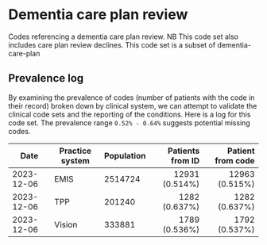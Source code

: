 # Dementia care plan review

Codes referencing a dementia care plan review. NB This code set also includes care plan review declines.
This code set is a subset of dementia-care-plan

## Prevalence log

By examining the prevalence of codes (number of patients with the code in their record) broken down by clinical system, we can attempt to validate the clinical code sets and the reporting of the conditions. Here is a log for this code set. The prevalence range `0.52% - 0.64%` suggests potential missing codes.

| Date       | Practice system | Population | Patients from ID | Patient from code |
| ---------- | --------------- | ---------- | ---------------: | ----------------: |
| 2023-12-06 | EMIS | 2514724 | 12931 (0.514%) | 12963 (0.515%) | 
| 2023-12-06 | TPP | 201240 | 1282 (0.637%) | 1282 (0.637%) | 
| 2023-12-06 | Vision | 333881 | 1789 (0.536%) | 1792 (0.537%) | 